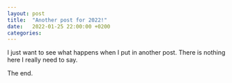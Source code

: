 ```yaml
---
layout: post
title:  "Another post for 2022!"
date:   2022-01-25 22:00:00 +0200
categories: 
---
```

I just want to see what happens when I put in another post. There is nothing here I really need to say.

The end.